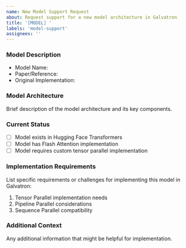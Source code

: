 ```yaml
---
name: New Model Support Request
about: Request support for a new model architecture in Galvatron
title: '[MODEL] '
labels: 'model-support'
assignees: ''
---
```


### Model Description
- Model Name:
- Paper/Reference:
- Original Implementation:

### Model Architecture
Brief description of the model architecture and its key components.

### Current Status
- [ ] Model exists in Hugging Face Transformers
- [ ] Model has Flash Attention implementation
- [ ] Model requires custom tensor parallel implementation

### Implementation Requirements
List specific requirements or challenges for implementing this model in Galvatron:
1. Tensor Parallel implementation needs
2. Pipeline Parallel considerations
3. Sequence Parallel compatibility

### Additional Context
Any additional information that might be helpful for implementation.

